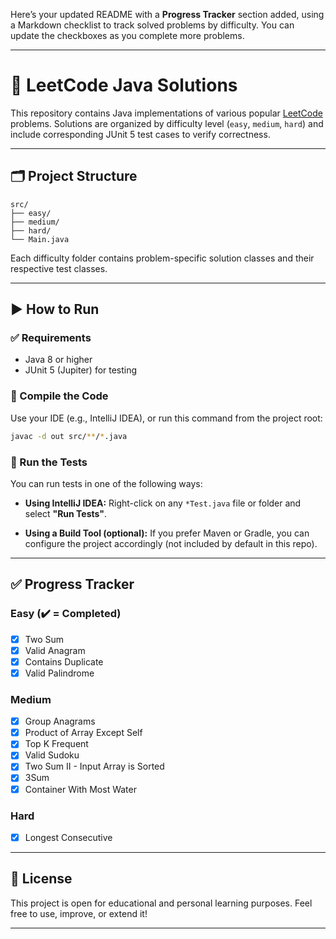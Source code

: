 Here’s your updated README with a **Progress Tracker** section added, using a Markdown checklist to track solved problems by difficulty. You can update the checkboxes as you complete more problems.

---

# 📘 LeetCode Java Solutions

This repository contains Java implementations of various popular [LeetCode](https://leetcode.com/) problems. Solutions are organized by difficulty level (`easy`, `medium`, `hard`) and include corresponding JUnit 5 test cases to verify correctness.

---

## 🗂️ Project Structure

```
src/
├── easy/
├── medium/
├── hard/
└── Main.java
```

Each difficulty folder contains problem-specific solution classes and their respective test classes.

---

## ▶️ How to Run

### ✅ Requirements

* Java 8 or higher
* JUnit 5 (Jupiter) for testing

### 🔧 Compile the Code

Use your IDE (e.g., IntelliJ IDEA), or run this command from the project root:

```bash
javac -d out src/**/*.java
```

### 🧪 Run the Tests

You can run tests in one of the following ways:

* **Using IntelliJ IDEA:**
  Right-click on any `*Test.java` file or folder and select **"Run Tests"**.

* **Using a Build Tool (optional):**
  If you prefer Maven or Gradle, you can configure the project accordingly (not included by default in this repo).

---

## ✅ Progress Tracker

### Easy (✔️ = Completed)

* [x] Two Sum
* [x] Valid Anagram
* [x] Contains Duplicate
* [x] Valid Palindrome

### Medium

* [x] Group Anagrams
* [x] Product of Array Except Self
* [x] Top K Frequent
* [x] Valid Sudoku
* [x] Two Sum II - Input Array is Sorted
* [x] 3Sum 
* [x] Container With Most Water

### Hard

* [x] Longest Consecutive

---

## 📜 License

This project is open for educational and personal learning purposes.
Feel free to use, improve, or extend it!

---
